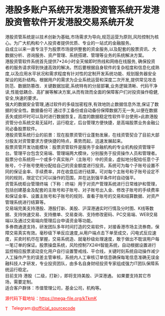 # 港股多账户系统开发港股资管系统开发港股资管软件开发港股交易系统开发

港股资管系统是以技术创新为基础,市场需求为导向,规范运营为原则,风险控制为核心。为广大机构和个人投资者提供优质、专业的一站式的金融服务。<br>自成立以来一直专注于为股票市场提供整套的资金服务,以及配套的股票资讯、大数据分析、咨询服务、资产管理、系统搭建、管理等业务的系统解决方案。<br>港股资管软件系统首先提供7*24小时全天候即时热线和网络在线服务, 确保投资者的服务请求得到快速高效的解决。然后要根据自身软件的复杂程度和信息化成熟度,以及应用水平状况和需求程度有针对性的定制开发系统功能、规划服务器安全架设的拓扑结构。根据用户的需求为企业系统运营和深度二次开发,提供常见攻击防范、数据防篡改、关键数据加密,系统特有的分层部署,业务逻辑清晰、代码干净读,性能低耦合、高扩展等解决方案,从而有效而全面的保障客户们对投资操作稳健,安全,快速的要求。<br>强大的数据安全管理,通过软件的多级加密程序,有效地防止数据信息外泄,保证了数据的安全性。数据备份可 通过手工备份或自动备份保障数据万无一失,以便在数据丢失或损坏时可以及时进行数据恢复。高度的数据稳定性软件平台使用>此款港股资管分仓系统交易无延时，运行稳定，后台管理方便快捷，是高端股票业务金融公司必备股票软件。<br>港股资管系统行业的前景：现在股票资管行业蓬勃发展，在线资管契合了目前大部分股友对资管要求方便快捷的特点，乘势而起，迅速发展起来。<br>股票资管开发功能模块：股票资管软件是服务于金融机构的专业机构投资管理平台。管理平台包含交易端、管理端两大模块，分别服务于投资操作人员和管理者。股票分仓系统将一个或多个真实账户（主账号）中的资金，虚拟地分配给任意个子账号，个子账号使用分配给自己的资金额度进行投资。系统可为每个子账号设置不同的保证金率、手续费率，并在收盘后进行结算。可对每个主账号和子账号设定不同的规则，限定它们可以操作的范围，并在达到强平条件时自动强平。<br>资管系统柜台管理终端（下称：终端）用于对资产管理系统进行日常维护和管理，包括创建基金及配套的主账号和子账号、对子账号出入金、修改子账号的手续费率和保证金率、设置主账号和子账号的规则、查看子账号的交易和结算数据、对资产管理系统进行结算等。<br>交易端完美支持港股、港股打新、美股、沪深港通实时行情及分时图、K线等数据、支持快速交易、支持撤单、交易查询、支持修改密码、PC交易端、WEB交易端以及通过交易端向管理后台申请资金等功能。<br>多券商通道支持，研发团队多年时间打造的交易软件，对接香港市场主流券商，保障交易真实有效。毫秒级下单反应速度,从用户端点击下单至成交，闪电式反应速度，买卖时机尽在掌握，交易系统造、就毫秒级处理速度，敢于做出不耽误用户每一笔订单的保证。股票操盘系统，风险控制7X24H智能系统，自动根据设置进行监控相应股票波动变化用户自行设置警戒线、平仓线，关键时刻系统自动操作减少人工操作产生的误差主管审核，系统内人工审核订单信息确保每笔信息准确无误金融科技人才研发，专业投资团队，由多名自身财经投资专家组成强力IT团队保障系统运行稳定。<br>目前支持 港股（二级，打新），即将支持美股、沪深港通。 如果要支持其它市场，需要定制。<br>适合客户群体：市值管理公司，基金公司，机构等。<br>


<p style="color: red;">源代码下载地址：<a href="https://mega-file.org/kTkmK" style="color: red;">https://mega-file.org/kTkmK</a></p><p style="color: red;"><img src="https://cdn-icons-png.flaticon.com/512/2111/2111646.png" alt="Telegram Icon" style="width: 16px; vertical-align: middle; margin-right: 5px;">Telegram:<a href="https://t.me/official_sourcecode" style="color: red;">@official_sourcecode</a></p>